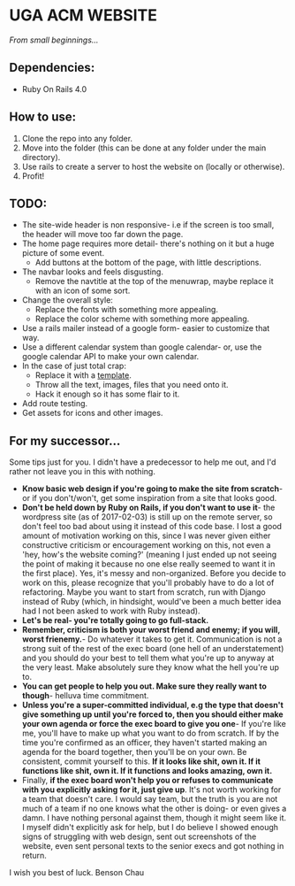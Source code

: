 # UGA ACM WEBSITE
_From small beginnings..._

## Dependencies:
* Ruby On Rails 4.0

## How to use:
1. Clone the repo into any folder.
2. Move into the folder (this can be done at any folder under the main directory).
3. Use rails to create a server to host the website on (locally or otherwise).
4. Profit!

## TODO:
* The site-wide header is non responsive- i.e if the screen is too small, the header will move too far down the page.
* The home page requires more detail- there's nothing on it but a huge picture of some event. 
    * Add buttons at the bottom of the page, with little descriptions.
* The navbar looks and feels disgusting. 
    * Remove the navtitle at the top of the menuwrap, maybe replace it with an icon of some sort.
* Change the overall style:
    * Replace the fonts with something more appealing.
    * Replace the color scheme with something more appealing.
* Use a rails mailer instead of a google form- easier to customize that way.
* Use a different calendar system than google calendar- or, use the google calendar API to make your own calendar.
* In the case of just total crap:
    * Replace it with a [template](https://startbootstrap.com/).
    * Throw all the text, images, files that you need onto it.
    * Hack it enough so it has some flair to it.
* Add route testing.
* Get assets for icons and other images.

## For my successor...
Some tips just for you. I didn't have a predecessor to help me out, and I'd rather not leave you in this with nothing.
* __Know basic web design if you're going to make the site from scratch__- or if you don't/won't, get some inspiration 
from a site that looks good.
* __Don't be held down by Ruby on Rails, if you don't want to use it__- the wordpress site (as of 2017-02-03) is still 
up on the remote server, so don't feel too bad about using it instead of this code base. I lost a good amount of motivation 
working on this, since I was never given either constructive criticism or encouragement working on this, not even a 'hey, how's 
the website coming?' (meaning I just ended up not seeing the point of making it because no one else really seemed to want it in 
the first place). Yes, it's messy and non-organized. Before you decide to work on this, please recognize that you'll probably 
have to do a lot of refactoring. Maybe you want to start from scratch, run with Django instead of Ruby (which, in hindsight, 
would've been a much better idea had I not been asked to work with Ruby instead).
* __Let's be real- you're totally going to go full-stack.__
* __Remember, criticism is both your worst friend and enemy; if you will, worst frienemy.__- Do whatever it takes 
to get it. Communication is not a strong suit of the rest of the exec board (one hell of an understatement) and you should
do your best to tell them what you're up to anyway at the very least. Make absolutely sure they know what the hell you're up to.
* __You can get people to help you out. Make sure they really want to though__- helluva time commitment.
* __Unless you're a super-committed individual, e.g the type that doesn't give something up until you're forced 
to, then you should either make your own agenda or force the exec board to give you one__- If you're like me, you'll 
have to make up what you want to do from scratch. If by the time you're confirmed as an officer, they haven't started making an 
agenda for the board together, then you'll be on your own. Be consistent, commit yourself to this. __If it looks like shit, 
own it. If it functions like shit, own it. If it functions and looks amazing, own it.__
* Finally, __if the exec board won't help you or refuses to communicate with you explicitly asking for it, 
just give up__. It's not worth working for a team that doesn't care. I would say team, but the truth is you are not much of a 
team if no one knows what the other is doing- or even gives a damn. I have nothing personal against them, though it might seem 
like it. I myself didn't explicitly ask for help, but I do believe I showed enough signs of struggling with web design, sent 
out screenshots of the website, even sent personal texts to the senior execs and got nothing in return. 

I wish you best of luck. 
Benson Chau

